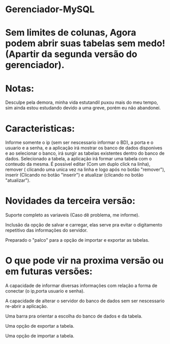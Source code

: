 # Gerenciador-MySQL
# Sem limites de colunas, Agora podem abrir suas tabelas sem medo! (Apartir da segunda versão do gerenciador).

# Notas:

Desculpe pela demora, minha vida estutandil puxou mais do meu tempo, sim ainda estou estudando devido a uma greve, porém eu não abandonei.

# Caracteristicas:
Informe somente o ip (sem ser nescessario informar o BD), a porta e o usuario e a senha, e a aplicação irá mostrar os banco de dados disponives e ao selecionar o banco, irá surgir as tabelas existentes dentro do banco de dados. Selecionado a tabela, a aplicação irá formar uma tabela com o conteudo da mesma.
É possivel editar (Com um duplo click na linha), remover ( clicando uma unica vez na linha e logo após no botão "remover"), inserir (Clicando no botão "inserir") e atualizar (clicando no botão "atualizar").
# Novidades da terceira versão:

Suporte completo as variaveis (Caso dê problema, me informe).

Inclusão da opção de salvar e carregar, elas serve pra evitar o digitamento repetitivo das informações do servidor.

Preparado o "palco" para a opção de importar e exportar as tabelas.

# O que pode vir na proxima versão ou em futuras versões:

A capacidade de informar diversas informações com relação a forma de conectar (o ip,porta usuario e senha).

A capacidade de alterar o servidor do banco de dados sem ser nescessario re-abrir a aplicação.

Uma barra pra orientar a escolha do banco de dados e da tabela.

Uma opção de exportar a tabela.

Uma opção de importar a tabela.

